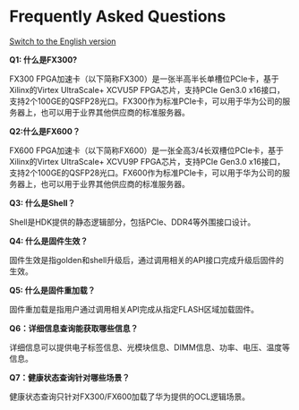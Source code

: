 # Frequently Asked Questions
[Switch to the English version](./FAQs.md)

**Q1: 什么是FX300?**

FX300 FPGA加速卡（以下简称FX300）是一张半高半长单槽位PCIe卡，基于Xilinx的Virtex UltraScale+ XCVU5P FPGA芯片，支持PCIe Gen3.0 x16接口，支持2个100GE的QSFP28光口。FX300作为标准PCIe卡，可以用于华为公司的服务器上，也可以用于业界其他供应商的标准服务器。

**Q2:什么是FX600？**

FX600 FPGA加速卡（以下简称FX600）是一张全高3/4长双槽位PCIe卡，基于Xilinx的Virtex UltraScale+ XCVU9P FPGA芯片，支持PCIe Gen3.0 x16接口，支持2个100GE的QSFP28光口。FX600作为标准PCIe卡，可以用于华为公司的服务器上，也可以用于业界其他供应商的标准服务器。

**Q3: 什么是Shell？**

Shell是HDK提供的静态逻辑部分，包括PCIe、DDR4等外围接口设计。

**Q4: 什么是固件生效？**

固件生效是指golden和shell升级后，通过调用相关的API接口完成升级后固件的生效。

**Q5: 什么是固件重加载？**

固件重加载是指用户通过调用相关API完成从指定FLASH区域加载固件。

**Q6：详细信息查询能获取哪些信息？**

详细信息可以提供电子标签信息、光模块信息、DIMM信息、功率、电压、温度等信息。

**Q7：健康状态查询针对哪些场景？**

健康状态查询只针对FX300/FX600加载了华为提供的OCL逻辑场景。